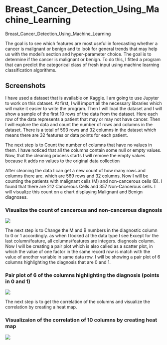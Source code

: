 # Breast_Cancer_Detection_Using_Machine_Learning

Breast_Cancer_Detection_Using_Machine_Learning

The goal is to see which features are most useful in forecasting whether a cancer is malignant or benign and to look for general trends that may help us with the model’s section and hyper-parameter choice. The goal is to determine if the cancer is malignant or benign. To do this, I fitted a program that can predict the categorical class of fresh input using machine learning classification algorithms.


## Screenshots

I have used a dataset that is available on Kaggle. I am going to use Jupyter to work on this dataset. At first, I will import all the necessary libraries which will make it easier to write the program. Then I will load the dataset and I will show a sample of the first 10 rows of the data from the dataset. Here each row of the data represents a patient that may or may not have cancer. Then I will explore the data and count the number of rows and columns in the dataset. There is a total of 593 rows and 32 columns in the dataset which means there are 32 features or data points for each patient.

The next step is to Count the number of columns that have no values in them. I have noticed that all the columns contain some null or empty values. Now, that the cleaning process starts I will remove the empty values because it adds no values to the original data collection

After cleaning the data I can get a new count of how many rows and columns there are. which are 569 rows and 32 columns. Now I will be counting the patients with malignant cells (M) and non-cancerous cells (B). I found that there are 212 Cancerous Cells and 357 Non-Cancerous cells. I will visualize this count on a chart displaying Malignant and Benign diagnoses.

### Visualize the count of cancerous and non-cancerous diagnosis
<img src="https://user-images.githubusercontent.com/78890102/184340675-eaa57bd7-35ff-4909-81c6-da76b3a1173d.png">

The next step is to Change the M and B numbers in the diagnostic column to 0 or 1 accordingly. as when I looked at the data type I see Except for the last column/feature, all columns/features are integers. diagnosis column. Now I will be creating a pair plot which is also called as a scatter plot, in which the value of one factor in the same record row is match with the value of another variable in same data row. I will be showing a pair plot of 6 columns highlighting the diagnosis that are 0 and 1.

### Pair plot of 6 of the columns highlighting the diagnosis (points in 0 and 1)
<img src="https://user-images.githubusercontent.com/78890102/184340685-fa591885-3ce3-4994-9013-c1f579dc3013.png">

The next step is to get the correlation of the columns and visualize the correlation by creating a heat map.

### Visualizaion of the correlation of 10 columns by creating heat map
<img src="https://user-images.githubusercontent.com/78890102/184340697-7df19ddb-e66f-4893-90cf-89f77f3bf1fe.png">


